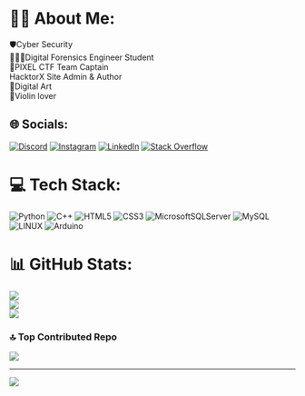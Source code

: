# 👨‍💻 About Me:
🛡️Cyber Security<br>🕵🏼‍♂️Digital Forensics Engineer Student<br>🐉PIXEL CTF Team Captain<br>HacktorX Site Admin & Author<br>🎨Digital Art<br>🎻Violin lover


## 🌐 Socials:
[![Discord](https://img.shields.io/badge/Discord-%237289DA.svg?logo=discord&logoColor=white)](https://discord.gg/Wepliep#0001) [![Instagram](https://img.shields.io/badge/Instagram-%23E4405F.svg?logo=Instagram&logoColor=white)](https://instagram.com/erkancekic_01/?next=%2F) [![LinkedIn](https://img.shields.io/badge/LinkedIn-%230077B5.svg?logo=linkedin&logoColor=white)](https://linkedin.com/in/erkanckc0x0001) [![Stack Overflow](https://img.shields.io/badge/-Stackoverflow-FE7A16?logo=stack-overflow&logoColor=white)](https://stackoverflow.com/users/21928919) 

# 💻 Tech Stack:
![Python](https://img.shields.io/badge/python-3670A0?style=flat&logo=python&logoColor=ffdd54) ![C++](https://img.shields.io/badge/c++-%2300599C.svg?style=flat&logo=c%2B%2B&logoColor=white) ![HTML5](https://img.shields.io/badge/html5-%23E34F26.svg?style=flat&logo=html5&logoColor=white) ![CSS3](https://img.shields.io/badge/css3-%231572B6.svg?style=flat&logo=css3&logoColor=white) ![MicrosoftSQLServer](https://img.shields.io/badge/Microsoft%20SQL%20Sever-CC2927?style=flat&logo=microsoft%20sql%20server&logoColor=white) ![MySQL](https://img.shields.io/badge/mysql-%2300f.svg?style=flat&logo=mysql&logoColor=white) ![LINUX](https://img.shields.io/badge/Linux-FCC624?style=flat&logo=linux&logoColor=black) ![Arduino](https://img.shields.io/badge/-Arduino-00979D?style=flat&logo=Arduino&logoColor=white) 

# 📊 GitHub Stats:
![](https://github-readme-stats.vercel.app/api?username=Wepliep&theme=blueberry&hide_border=false&include_all_commits=true&count_private=false)<br/>
![](https://github-readme-streak-stats.herokuapp.com/?user=Wepliep&theme=blueberry&hide_border=false)<br/>
![](https://github-readme-stats.vercel.app/api/top-langs/?username=Wepliep&theme=blueberry&hide_border=false&include_all_commits=true&count_private=false&layout=compact)

### 🔝 Top Contributed Repo
![](https://github-contributor-stats.vercel.app/api?username=Wepliep&limit=5&theme=dark&combine_all_yearly_contributions=true)

---
[![](https://visitcount.itsvg.in/api?id=Wepliep&icon=5&color=4)](https://visitcount.itsvg.in)

<!-- Proudly created with GPRM ( https://gprm.itsvg.in ) -->



